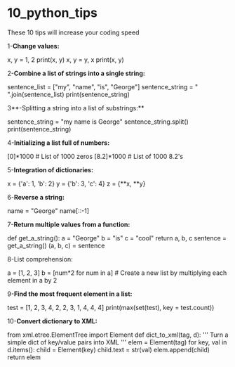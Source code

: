 # 10_python_tips

These 10 tips will increase your coding speed

1-**Change values:**

x, y = 1, 2
print(x, y)
x, y = y, x
print(x, y)

2-**Combine a list of strings into a single string:**

sentence_list = ["my", "name", "is", "George"]
sentence_string = " ".join(sentence_list)
print(sentence_string)

3**-Splitting a string into a list of substrings:**

sentence_string = "my name is George"
sentence_string.split()
print(sentence_string)

4-**Initializing a list full of numbers:**

[0]*1000 # List of 1000 zeros
[8.2]*1000 # List of 1000 8.2's

5-**Integration of dictionaries:**

x = {'a': 1, 'b': 2}
y = {'b': 3, 'c': 4}
z = {**x, **y}

6-**Reverse a string:**

name = "George"
name[::-1]

7-**Return multiple values from a function:**

def get_a_string():
a = "George"
b = "is"
c = "cool"
return a, b, c
sentence = get_a_string()
(a, b, c) = sentence

8-List comprehension:

a = [1, 2, 3]
b = [num*2 for num in a] # Create a new list by multiplying each     element in a by 2

9-**Find the most frequent element in a list:**

test = [1, 2, 3, 4, 2, 2, 3, 1, 4, 4, 4]
print(max(set(test), key = test.count))

10-**Convert dictionary to XML:**

from xml.etree.ElementTree import Element
def dict_to_xml(tag, d):
'''
Turn a simple dict of key/value pairs into XML
'''
elem = Element(tag)
for key, val in d.items():
child = Element(key)
child.text = str(val)
elem.append(child)
return elem

#